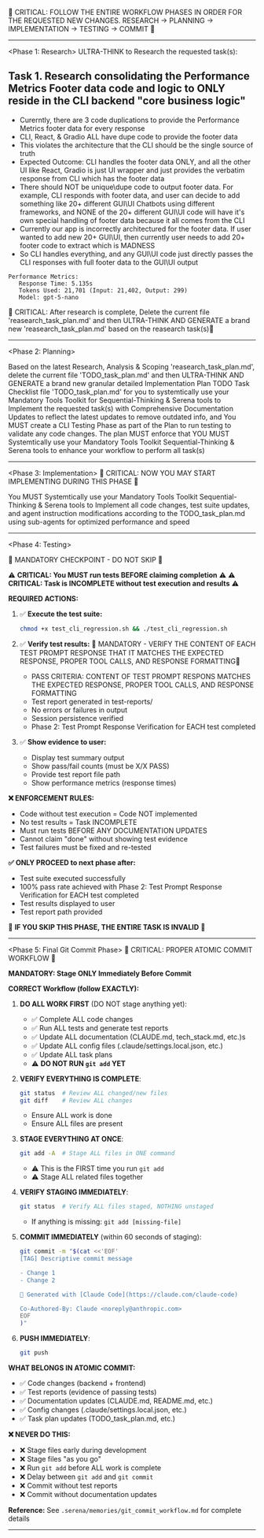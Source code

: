 🔴 CRITICAL: FOLLOW THE ENTIRE WORKFLOW PHASES IN ORDER FOR THE REQUESTED NEW CHANGES. RESEARCH -> PLANNING -> IMPLEMENTATION -> TESTING -> COMMIT 🔴

---

<Phase 1: Research> ULTRA-THINK to Research the requested task(s): 

## Task 1. Research consolidating the Performance Metrics Footer data code and logic to ONLY reside in the CLI backend "core business logic"
- Curerntly, there are 3 code duplications to provide the Performance Metrics footer data for every response
- CLI, React, & Gradio ALL have dupe code to provide the footer data
- This violates the architecture that the CLI should be the single source of truth
- Expected Outcome: CLI handles the footer data ONLY, and all the other UI like React, Gradio is just UI wrapper and just provides the verbatim response from CLI which has the footer data
- There should NOT be unique\dupe code to output footer data.  For example, CLI responds with footer data, and user can decide to add something like 20+ different GUI\UI Chatbots using different frameworks, and NONE of the 20+ different GUI\UI code will have it's own special handling of footer data because it all comes from the CLI
- Currently our app is incorrectly architectured for the footer data.  If user wanted to add new 20+ GUI\UI, then currently user needs to add 20+ footer code to extract which is MADNESS
- So CLI handles everything, and any GUI\UI code just directly passes the CLI responses with full footer data to the GUI\UI output

```
Performance Metrics:
   Response Time: 5.135s
   Tokens Used: 21,701 (Input: 21,402, Output: 299)
   Model: gpt-5-nano
```

🔴 CRITICAL: After research is complete, Delete the current file 'reasearch_task_plan.md' and then ULTRA-THINK AND GENERATE a brand new 'reasearch_task_plan.md' based on the reasearch task(s)🔴

---

<Phase 2: Planning>

Based on the latest Research, Analysis & Scoping 'reasearch_task_plan.md', delete the current file 'TODO_task_plan.md' and then ULTRA-THINK AND GENERATE a brand new granular detailed Implementation Plan TODO Task Checklist file 'TODO_task_plan.md' for you to systemtically use your Mandatory Tools Toolkit for Sequential-Thinking & Serena tools to Implement the requested task(s) with Comprehensive Documentation Updates to reflect the latest updates to remove outdated info, and You MUST create a CLI Testing Phase as part of the Plan to run testing to validate any code changes.  The plan MUST enforce that YOU MUST Systemtically use your Mandatory Tools Toolkit Sequential-Thinking & Serena tools to enhance your workflow to perform all task(s)

---

<Phase 3: Implementation> 🔴 CRITICAL: NOW YOU MAY START IMPLEMENTING DURING THIS PHASE 🔴

You MUST Systemtically use your Mandatory Tools Toolkit Sequential-Thinking & Serena tools to Implement all code changes, test suite updates, and agent instruction modifications according to the TODO_task_plan.md using sub-agents for optimized performance and speed

---

<Phase 4: Testing>

  🔴 MANDATORY CHECKPOINT - DO NOT SKIP 🔴

⚠️ **CRITICAL: You MUST run tests BEFORE claiming completion** ⚠️
⚠️ **CRITICAL: Task is INCOMPLETE without test execution and results** ⚠️

**REQUIRED ACTIONS:**

1. ✅ **Execute the test suite:**

   ```bash
   chmod +x test_cli_regression.sh && ./test_cli_regression.sh
   ```

2. ✅ **Verify test results:**
   🔴 MANDATORY - VERIFY THE CONTENT OF EACH TEST PROMPT RESPONSE THAT IT MATCHES THE EXPECTED RESPONSE, PROPER TOOL CALLS, AND RESPONSE FORMATTING🔴
   - PASS CRITERIA: CONTENT OF TEST PROMPT RESPONS MATCHES THE EXPECTED RESPONSE, PROPER TOOL CALLS, AND RESPONSE FORMATTING
   - Test report generated in test-reports/
   - No errors or failures in output
   - Session persistence verified
   - Phase 2: Test Prompt Response Verification for EACH test completed

3. ✅ **Show evidence to user:**
   - Display test summary output
   - Show pass/fail counts (must be X/X PASS)
   - Provide test report file path
   - Show performance metrics (response times)

**❌ ENFORCEMENT RULES:**

- Code without test execution = Code NOT implemented
- No test results = Task INCOMPLETE
- Must run tests BEFORE ANY DOCUMENTATION UPDATES
- Cannot claim "done" without showing test evidence
- Test failures must be fixed and re-tested

**✅ ONLY PROCEED to next phase after:**

- Test suite executed successfully
- 100% pass rate achieved with Phase 2: Test Prompt Response Verification for EACH test completed
- Test results displayed to user
- Test report path provided

🔴 **IF YOU SKIP THIS PHASE, THE ENTIRE TASK IS INVALID** 🔴

---

<Phase 5: Final Git Commit Phase> 🔴 CRITICAL: PROPER ATOMIC COMMIT WORKFLOW 🔴

**MANDATORY: Stage ONLY Immediately Before Commit**

**CORRECT Workflow (follow EXACTLY):**

1. **DO ALL WORK FIRST** (DO NOT stage anything yet):
   - ✅ Complete ALL code changes
   - ✅ Run ALL tests and generate test reports
   - ✅ Update ALL documentation (CLAUDE.md, tech_stack.md, etc.)s
   - ✅ Update ALL config files (.claude/settings.local.json, etc.)
   - ✅ Update ALL task plans
   - ⚠️ **DO NOT RUN `git add` YET**

2. **VERIFY EVERYTHING IS COMPLETE**:

   ```bash
   git status  # Review ALL changed/new files
   git diff    # Review ALL changes
   ```

   - Ensure ALL work is done
   - Ensure ALL files are present

3. **STAGE EVERYTHING AT ONCE**:

   ```bash
   git add -A  # Stage ALL files in ONE command
   ```

   - ⚠️ This is the FIRST time you run `git add`
   - ⚠️ Stage ALL related files together

4. **VERIFY STAGING IMMEDIATELY**:

   ```bash
   git status  # Verify ALL files staged, NOTHING unstaged
   ```

   - If anything is missing: `git add [missing-file]`

5. **COMMIT IMMEDIATELY** (within 60 seconds of staging):

   ```bash
   git commit -m "$(cat <<'EOF'
   [TAG] Descriptive commit message

   - Change 1
   - Change 2

   🤖 Generated with [Claude Code](https://claude.com/claude-code)

   Co-Authored-By: Claude <noreply@anthropic.com>
   EOF
   )"
   ```

6. **PUSH IMMEDIATELY**:

   ```bash
   git push
   ```

**WHAT BELONGS IN ATOMIC COMMIT:**

- ✅ Code changes (backend + frontend)
- ✅ Test reports (evidence of passing tests)
- ✅ Documentation updates (CLAUDE.md, README.md, etc.)
- ✅ Config changes (.claude/settings.local.json, etc.)
- ✅ Task plan updates (TODO_task_plan.md, etc.)

**❌ NEVER DO THIS:**

- ❌ Stage files early during development
- ❌ Stage files "as you go"
- ❌ Run `git add` before ALL work is complete
- ❌ Delay between `git add` and `git commit`
- ❌ Commit without test reports
- ❌ Commit without documentation updates

**Reference:** See `.serena/memories/git_commit_workflow.md` for complete details

---

